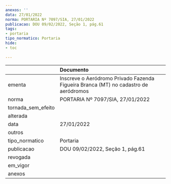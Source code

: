 ```yaml
---
anexos: ''
data: 27/01/2022
norma: PORTARIA Nº 7097/SIA, 27/01/2022
publicacao: DOU 09/02/2022, Seção 1, pág.61
tags:
- portaria
tipo_normatico: Portaria
hide: 
- toc 
 
---
```


|                    | Documento                                                                           |
|:-------------------|:------------------------------------------------------------------------------------|
| ementa             | Inscreve o Aeródromo Privado Fazenda Figueira Branca (MT) no cadastro de aeródromos |
| norma              | PORTARIA Nº 7097/SIA, 27/01/2022                                                    |
| tornada_sem_efeito |                                                                                     |
| alterada           |                                                                                     |
| data               | 27/01/2022                                                                          |
| outros             |                                                                                     |
| tipo_normatico     | Portaria                                                                            |
| publicacao         | DOU 09/02/2022, Seção 1, pág.61                                                     |
| revogada           |                                                                                     |
| em_vigor           |                                                                                     |
| anexos             |                                                                                     |